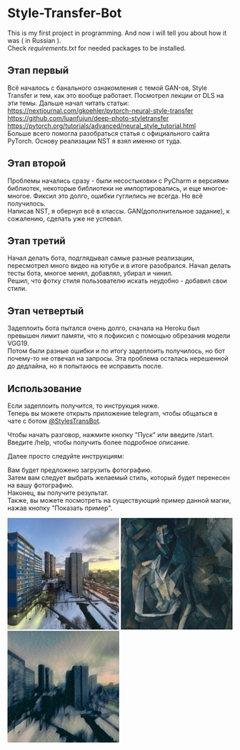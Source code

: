 # Style-Transfer-Bot
This is my first project in programming. And now i will tell you about how it was ( in Russian ).<br>
Check <i>requirements.txt</i> for needed packages to be installed.

## Этап первый 
Всё началось с банального ознакомления с темой GAN-ов, Style Transfer и тем, как это вообще работает. Посмотрел лекции от DLS на эти темы.
Дальше начал читать статьи: <br>
	https://nextjournal.com/gkoehler/pytorch-neural-style-transfer <br>
	https://github.com/luanfujun/deep-photo-styletransfer <br>
  https://pytorch.org/tutorials/advanced/neural_style_tutorial.html <br>
Больше всего помогла разобраться статья с официального сайта PyTorch. Основу реализации NST я взял именно от туда.
## Этап второй
Проблемы начались сразу - были несостыковки с PyCharm и версиями библиотек, некоторые библиотеки не импортировались, и еще многое-многое.
Фиксил это долго, ошибки гуглились не всегда. Но всё получилось. <br>
Написав NST, я обернул всё в классы. GAN(дополнительное задание), к сожалению, сделать уже не успевал.
## Этап третий 
Начал делать бота, подглядывал самые разные реализации, пересмотрел много видео на ютубе и в итоге разобрался.
Начал делать тесты бота, многое менял, добавлял, убирал и чинил. <br> Решил, что фотку стиля пользователю искать неудобно - добавил свои стили.
## Этап четвертый 
Задеплоить бота пытался очень долго, сначала на Heroku был превышен лимит памяти, что я пофиксил с помощью обрезания модели VGG19. <br>
Потом были разные ошибки и по итогу задеплоить получилось, но бот почему-то не отвечал на запросы. Эта проблема осталась нерешенной до дедлайна, но я попытаюсь ее исправить после.
## Использование
Если задеплоить получится, то инструкция ниже. <br>
Теперь вы можете открыть приложение telegram, чтобы общаться в чате с ботом <a href='https://t.me/StylesTransBot'>@StylesTransBot</a>.<br>

Чтобы начать разговор, нажмите кнопку "Пуск" или введите /start. Введите /help, чтобы получить более подробное описание.<br>

Далее просто следуйте инструкциям: <br>

Вам будет предложено загрузить фотографию.<br>
Затем вам следует выбрать желаемый стиль, который будет перенесен на вашу фотографию. <br>
Наконец, вы получите результат.<br> Также, вы можете посмотреть на существующий пример данной магии, нажав кнопку "Показать пример".

<img src='https://github.com/triflt/Style-Transfer-Bot/blob/main/images/window.jpg' height='250' width='250'/> <img src='https://github.com/triflt/Style-Transfer-Bot/blob/main/images/pic.jpg' height='250' width='250'/>
<img src='https://github.com/triflt/Style-Transfer-Bot/blob/main/images/resulting.jpg' height='250' width='250'/>


